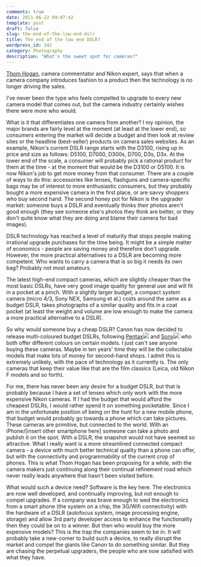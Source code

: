 ```yaml
---
comments: true
date: 2011-06-22 09:07:42
template: post
draft: false
slug: the-end-of-the-low-end-dslr
title: The end of the low end DSLR?
wordpress_id: 242
category: Photography
description: "What's the sweet spot for cameras?"
---
```


[Thom Hogan](http://bythom.com), camera commentator and Nikon expert, says that when a camera company introduces fashion to a product then the technology is no longer driving the sales.

I've never been the type who feels compelled to upgrade to every new camera model that comes out, but the camera industry certainly wishes there were more who would.

What is it that differentiates one camera from another? I my opinion, the major brands are fairly level at the moment (at least at the lower end), so consumers entering the market will decide a budget and then look at review sites or the headline (best-seller) products on camera sales websites. As an example, Nikon's current DSLR range starts with the D3100, rising up in price and size as follows: D5100, D7000, D300s, D700, D3s, D3x. At the lower end of the scale, a consumer will probably pick a rational product for them at the time - at the moment that would be the D3100 or D5100. It is now Nikon's job to get more money from that consumer. There are a couple of ways to do this: accessories like lenses, flashguns and camera-specific bags may be of interest to more enthusiastic consumers, but they probably bought a more expensive camera in the first place, or are savvy shoppers who buy second hand. The second honey pot for Nikon is the upgrader market: someone buys a DSLR and eventually thinks their photos aren't good enough (they see someone else's photos they think are better, or they don't quite know what they are doing and blame their camera for bad images).

DSLR technology has reached a level of maturity that stops people making irrational upgrade purchases for the time being. It might be a simple matter of economics - people are saving money and therefore don't upgrade. However, the more practical alternatives to a DSLR are becoming more competent. Who wants to carry a camera that is so big it needs its own bag? Probably not most amateurs.

The latest high-end compact cameras, which are slightly cheaper than the most basic DSLRs, have very good image quality for general use and will fit in a pocket at a pinch. With a slightly larger budget, a compact system camera (micro 4/3, Sony NEX, Samsung et al.) costs around the same as a budget DSLR, takes photographs of a similar quality and fits in a coat pocket (at least the weight and volume are low enough to make the camera a more practical alternative to a DSLR).

So why would someone buy a cheap DSLR? Canon has now decided to release multi-coloured budget DSLRs, following [Pentax](http://www.amazon.co.uk/gp/product/B0042RTQP2/ref=as_li_ss_tl?ie=UTF8&tag=jenraa-21&linkCode=as2&camp=1634&creative=19450&creativeASIN=B0042RTQP2)![](http://www.assoc-amazon.co.uk/e/ir?t=&l=as2&o=2&a=B0042RTQP2)
and [Sony](http://www.amazon.co.uk/gp/product/B003OUX6UO/ref=as_li_ss_tl?ie=UTF8&tag=jenraa-21&linkCode=as2&camp=1634&creative=19450&creativeASIN=B003OUX6UO)![](http://www.assoc-amazon.co.uk/e/ir?t=&l=as2&o=2&a=B003OUX6UO) who both offer different colours on certain models. I just can't see anyone buying these cameras. Maybe in ten years' time they will be the collectable models that make lots of money for second-hand shops. I admit this is extremely unlikely, with the pace of technology as it currently is. The only cameras that keep their value like that are the film classics (Leica, old Nikon F models and so forth).

For me, there has never been any desire for a budget DSLR, but that is probably because I have a set of lenses which only work with the more expensive Nikon cameras. If I had the budget that would afford the cheapest DSLRs, I would rather spend it on something pocketable. Since I am in the unfortunate position of being on the hunt for a new mobile phone, that budget would probably go towards a phone which can take pictures. These cameras are primitive, but connected to the world. With an iPhone/[insert other smartphone here] someone can take a photo and publish it on the spot. With a DSLR, the snapshot would not have seemed so attractive. What I really want is a more streamlined connected compact camera - a device with much better technical quality than a phone can offer, but with the connectivity and programmability of the current crop of phones. This is what Thom Hogan has been proposing for a while, with the camera makers just continuing along their continual refinement road which never really leads anywhere that hasn't been visited before.

What would such a device need? Software is the key here. The electronics are now well developed, and continually improving, but not enough to compel upgrades. If a company was brave enough to wed the electronics from a smart phone (the system on a chip, the 3G/Wifi connectivity) with the hardware of a DSLR (autofocus system, image processing engine, storage) and allow 3rd party developer access to enhance the functionality then they could be on to a winner. But then who would buy the more expensive models? This is the trap the companies seem to be in. It will probably take a new-comer to build such a device, to really disrupt the market and compel the giants like Canon to do something similar. But they are chasing the perpetual upgraders, the people who are now satisfied with what they have.
